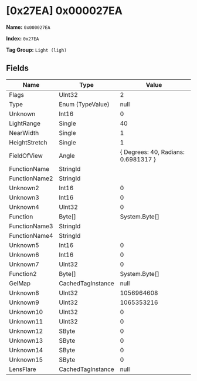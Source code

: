 # [0x27EA] 0x000027EA

**Name:** ```0x000027EA```

**Index:** ```0x27EA```

**Tag Group:** ```Light (ligh)```

## Fields

Name	| Type	| Value
---	|---	|---	|
Flags	|UInt32	|2
Type	|Enum (TypeValue)	|null
Unknown	|Int16	|0
LightRange	|Single	|40
NearWidth	|Single	|1
HeightStretch	|Single	|1
FieldOfView	|Angle	|{ Degrees: 40, Radians: 0.6981317 }
FunctionName	|StringId	|
FunctionName2	|StringId	|
Unknown2	|Int16	|0
Unknown3	|Int16	|0
Unknown4	|UInt32	|0
Function	|Byte[]	|System.Byte[]
FunctionName3	|StringId	|
FunctionName4	|StringId	|
Unknown5	|Int16	|0
Unknown6	|Int16	|0
Unknown7	|UInt32	|0
Function2	|Byte[]	|System.Byte[]
GelMap	|CachedTagInstance	|null
Unknown8	|UInt32	|1056964608
Unknown9	|UInt32	|1065353216
Unknown10	|UInt32	|0
Unknown11	|UInt32	|0
Unknown12	|SByte	|0
Unknown13	|SByte	|0
Unknown14	|SByte	|0
Unknown15	|SByte	|0
LensFlare	|CachedTagInstance	|null


